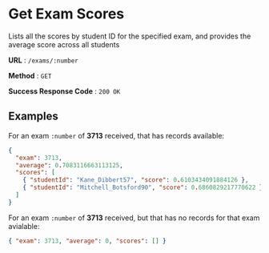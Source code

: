 # Get Exam Scores

Lists all the scores by student ID for the specified exam, and provides the average score across all students

**URL** : `/exams/:number`

**Method** : `GET`

**Success Response Code** : `200 OK`

## Examples

For an exam `:number` of **3713** received, that has records available:

```json
{
  "exam": 3713,
  "average": 0.7083116663113125,
  "scores": [
    { "studentId": "Kane_Dibbert57", "score": 0.6103434091884126 },
    { "studentId": "Mitchell_Botsford90", "score": 0.6860829217770622 }
  ]
}
```

For an exam `:number` of **3713** received, but that has no records for that exam avialable:

```json
{ "exam": 3713, "average": 0, "scores": [] }
```
